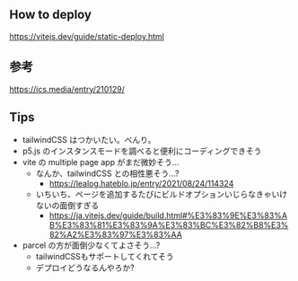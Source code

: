 ## How to deploy
https://vitejs.dev/guide/static-deploy.html

## 参考
https://ics.media/entry/210129/

## Tips
- tailwindCSS はつかいたい。べんり。
- p5.js のインスタンスモードを調べると便利にコーディングできそう
- vite の multiple page app がまだ微妙そう...
  - なんか、tailwindCSS との相性悪そう...?
    - https://lealog.hateblo.jp/entry/2021/08/24/114324
  - いちいち、ページを追加するたびにビルドオプションいじらなきゃいけないの面倒すぎる
    - https://ja.vitejs.dev/guide/build.html#%E3%83%9E%E3%83%AB%E3%83%81%E3%83%9A%E3%83%BC%E3%82%B8%E3%82%A2%E3%83%97%E3%83%AA
- parcel の方が面倒少なくてよさそう...?
  - tailwindCSSもサポートしてくれてそう
  - デプロイどうなるんやろか?

